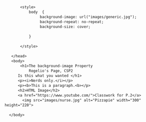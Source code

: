 <!doctype html>
  <html lang="en">
       <head>
           <meta charset="utf-8">
           <title>Rogelio's Website CS(2)</title>
           
           <style>
               body  {
                    background-image: url("images/generic.jpg");
                    background-repeat: no-repeat;
                    background-size: cover;
                   
               }
               
           </style>
               
       </head>
       <body>
           <h1>The background-image Property
               Rogelio's Page, CSP2
          Is this what you wanted </h1>
          <p><i>Nerds only.</i></p>
          <p><b>This is a paragraph.<b></p>
          <h2>HTML Image</h2>
          <a href="https://www.youtube.com/">Classwork for P.2</a>
            <img src="images/nurse.jpg" alt="Pizzapie" width="300" height="220">

      </body>
          
  </html>
